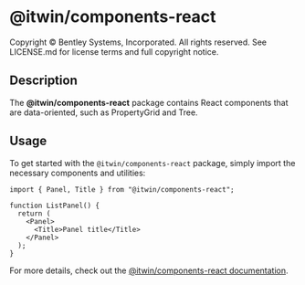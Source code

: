# @itwin/components-react

Copyright © Bentley Systems, Incorporated. All rights reserved. See LICENSE.md for license terms and full copyright notice.

## Description

The **@itwin/components-react** package contains React components that are data-oriented, such as PropertyGrid and Tree.

## Usage

To get started with the `@itwin/components-react` package, simply import the necessary components and utilities:

```tsx
import { Panel, Title } from "@itwin/components-react";

function ListPanel() {
  return (
    <Panel>
      <Title>Panel title</Title>
    </Panel>
  );
}
```

For more details, check out the [@itwin/components-react documentation](https://www.itwinjs.org/reference/components-react/).
